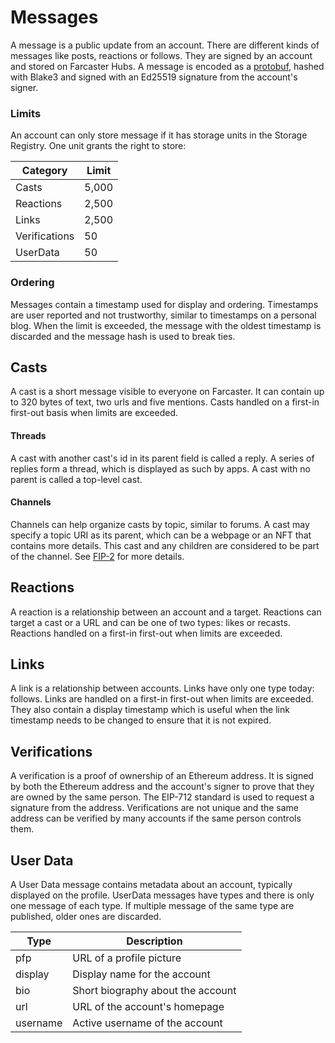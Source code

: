 # Messages

A message is a public update from an account. There are different kinds of messages like posts, reactions or follows. They are signed by an account and stored on Farcaster Hubs. A message is encoded as a [protobuf](https://developers.google.com/protocol-buffers), hashed with Blake3 and signed with an Ed25519 signature from the account's signer. 

### Limits

An account can only store message if it has storage units in the Storage Registry. One unit grants the right to store: 

| Category      | Limit           |
|---------------|-----------------|
| Casts         | 5,000           |
| Reactions     | 2,500           |
| Links         | 2,500           |
| Verifications | 50              |
| UserData      | 50              |

### Ordering

Messages contain a timestamp used for display and ordering. Timestamps are user reported and not trustworthy, similar to timestamps on a personal blog. When the limit is exceeded, the message with the oldest timestamp is discarded and the message hash is used to break ties.

## Casts

A cast is a short message visible to everyone on Farcaster. It can contain up to 320 bytes of text, two urls and five mentions. Casts handled on a first-in first-out basis when limits are exceeded.

#### Threads

A cast with another cast's id in its parent field is called a reply. A series of replies form a thread, which is displayed as such by apps. A cast with no parent is called a top-level cast. 

#### Channels

Channels can help organize casts by topic, similar to forums. A cast may specify a topic URI as its parent, which can be a webpage or an NFT that contains more details. This cast and any children are considered to be part of the channel. See [FIP-2](https://github.com/farcasterxyz/protocol/discussions/71) for more details.

## Reactions

A reaction is a relationship between an account and a target. Reactions can target a cast or a URL and can be one of two types: likes or recasts. Reactions handled on a first-in first-out when limits are exceeded. 

## Links

A link is a relationship between accounts. Links have only one type today: follows. Links are handled on a first-in first-out when limits are exceeded. They also contain a display timestamp which is useful when the link timestamp needs to be changed to ensure that it is not expired.

## Verifications 

A verification is a proof of ownership of an Ethereum address. It is signed by both the Ethereum address and the account's signer to prove that they are owned by the same person. The EIP-712 standard is used to request a signature from the address. Verifications are not unique and the same address can be verified by many accounts if the same person controls them.

## User Data 

A User Data message contains metadata about an account, typically displayed on the profile. UserData messages have types and there is only one message of each type. If multiple message of the same type are published, older ones are discarded. 

| Type      | Description                               |
|-----------|-------------------------------------------|
| pfp       | URL of a profile picture                  |
| display   | Display name for the account              |
| bio       | Short biography about the account         |
| url       | URL of the account's homepage             |
| username  | Active username of the account            |
